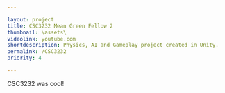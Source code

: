 ```yaml
---

layout: project
title: CSC3232 Mean Green Fellow 2
thumbnail: \assets\
videolink: youtube.com
shortdescription: Physics, AI and Gameplay project created in Unity.
permalink: /CSC3232
priority: 4

---
```


CSC3232 was cool!

